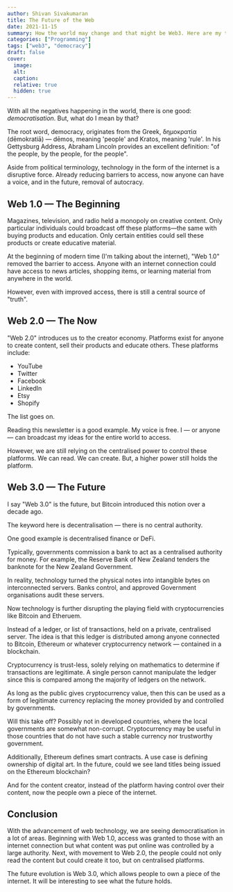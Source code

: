 ```yaml
---
author: Shivan Sivakumaran
title: The Future of the Web
date: 2021-11-15
summary: How the world may change and that might be Web3. Here are my thoughts.
categories: ["Programming"]
tags: ["web3", "democracy"]
draft: false
cover:
  image:
  alt:
  caption:
  relative: true
  hidden: true
---
```


With all the negatives happening in the world, there is one good: *democratisation*. But, what do I mean by that?

The root word, democracy, originates from the Greek, δημοκρατία (dēmokratiā) — dēmos, meaning 'people' and Kratos, meaning 'rule'. In his Gettysburg Address, Abraham Lincoln provides an excellent definition: "of the people, by the people, for the people".

Aside from political terminology, technology in the form of the internet is a disruptive force. Already reducing barriers to access, now anyone can have a voice, and in the future, removal of autocracy.

## Web 1.0 — The Beginning

Magazines, television, and radio held a monopoly on creative content. Only particular individuals could broadcast off these platforms—the same with buying products and education. Only certain entities could sell these products or create educative material.

At the beginning of modern time (I'm talking about the internet), "Web 1.0" removed the barrier to access. Anyone with an internet connection could have access to news articles, shopping items, or learning material from anywhere in the world.

However, even with improved access, there is still a central source of "truth".

## Web 2.0 — The Now

"Web 2.0" introduces us to the creator economy. Platforms exist for anyone to create content, sell their products and educate others. These platforms include:

* YouTube
* Twitter
* Facebook
* LinkedIn
* Etsy
* Shopify

The list goes on.

Reading this newsletter is a good example. My voice is free. I — or anyone — can broadcast my ideas for the entire world to access.

However, we are still relying on the centralised power to control these platforms. We can read. We can create. But, a higher power still holds the platform.

## Web 3.0 — The Future

I say "Web 3.0" is the future, but Bitcoin introduced this notion over a decade ago.

The keyword here is decentralisation — there is no central authority.

One good example is decentralised finance or DeFi.

Typically, governments commission a bank to act as a centralised authority for money. For example, the Reserve Bank of New Zealand tenders the banknote for the New Zealand Government.

In reality, technology turned the physical notes into intangible bytes on interconnected servers. Banks control, and approved Government organisations audit these servers.

Now technology is further disrupting the playing field with cryptocurrencies like Bitcoin and Etheruem.

Instead of a ledger, or list of transactions, held on a private, centralised server. The idea is that this ledger is distributed among anyone connected to Bitcoin, Ethereum or whatever cryptocurrency network — contained in a blockchain.

Cryptocurrency is trust-less, solely relying on mathematics to determine if transactions are legitimate. A single person cannot manipulate the ledger since this is compared among the majority of ledgers on the network.

As long as the public gives cryptocurrency value, then this can be used as a form of legitimate currency replacing the money provided by and controlled by governments.

Will this take off? Possibly not in developed countries, where the local governments are somewhat non-corrupt. Cryptocurrency may be useful in those countries that do not have such a stable currency nor trustworthy government.

Additionally, Ethereum defines smart contracts. A use case is defining ownership of digital art. In the future, could we see land titles being issued on the Ethereum blockchain?

And for the content creator, instead of the platform having control over their content, now the people own a piece of the internet.

## Conclusion

With the advancement of web technology, we are seeing democratisation in a lot of areas. Beginning with Web 1.0, access was granted to those with an internet connection but what content was put online was controlled by a large authority. Next, with movement to Web 2.0, the people could not only read the content but could create it too, but on centralised platforms.

The future evolution is Web 3.0, which allows people to own a piece of the internet. It will be interesting to see what the future holds.
